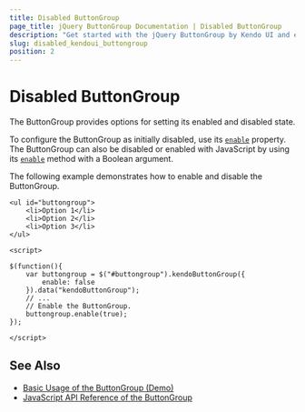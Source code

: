 ```yaml
---
title: Disabled ButtonGroup
page_title: jQuery ButtonGroup Documentation | Disabled ButtonGroup
description: "Get started with the jQuery ButtonGroup by Kendo UI and enable or disable the widget."
slug: disabled_kendoui_buttongroup
position: 2
---
```


# Disabled ButtonGroup

The ButtonGroup provides options for setting its enabled and disabled state.  

To configure the ButtonGroup as initially disabled, use its [`enable`](/api/javascript/ui/buttongroup/configuration/enable) property. The ButtonGroup can also be disabled or enabled with JavaScript by using its [`enable`](/api/javascript/ui/buttongroup/methods/enable) method with a Boolean argument.

The following example demonstrates how to enable and disable the ButtonGroup.

	<ul id="buttongroup">
		<li>Option 1</li>
		<li>Option 2</li>
		<li>Option 3</li>
	</ul>

	<script>

	$(function(){
		var buttongroup = $("#buttongroup").kendoButtonGroup({
			enable: false
		}).data("kendoButtonGroup");
		// ...
		// Enable the ButtonGroup.
		buttongroup.enable(true);
	});

	</script>

## See Also

* [Basic Usage of the ButtonGroup (Demo)](https://demos.telerik.com/kendo-ui/buttongroup/index)
* [JavaScript API Reference of the ButtonGroup](/api/javascript/ui/buttongroup)

